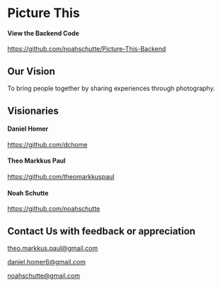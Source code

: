 # Picture This

#### View the Backend Code
https://github.com/noahschutte/Picture-This-Backend

## Our Vision
To bring people together by sharing experiences through photography.

## Visionaries

#### Daniel Homer
https://github.com/dchome

#### Theo Markkus Paul
https://github.com/theomarkkuspaul

#### Noah Schutte
https://github.com/noahschutte

## Contact Us with feedback or appreciation
theo.markkus.paul@gmail.com

daniel.homer6@gmail.com

noahschutte@gmail.com

